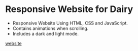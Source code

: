 # Responsive Website for Dairy 

- Responsive Website Using HTML, CSS and JavaScript.
- Contains animations when scrolling.
- Includes a dark and light mode.


[website](https://pratikrk.github.io/dairy-infrastructure/)
